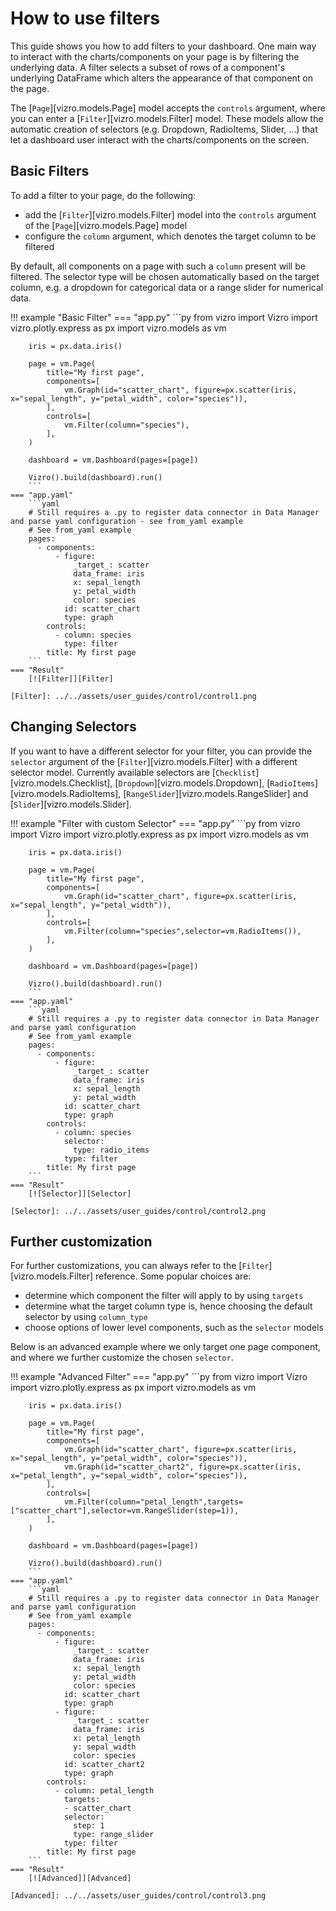 # How to use filters

This guide shows you how to add filters to your dashboard. One main way to interact with the charts/components on your page is by filtering the underlying data. A filter selects a subset of rows of a component's underlying DataFrame which alters the appearance of that component on the page.

The [`Page`][vizro.models.Page] model accepts the `controls` argument, where you can enter a [`Filter`][vizro.models.Filter] model.
These models allow the automatic creation of selectors (e.g. Dropdown, RadioItems, Slider, ...) that let a dashboard user interact with the charts/components on the screen.


## Basic Filters

To add a filter to your page, do the following:

- add the [`Filter`][vizro.models.Filter] model into the `controls` argument of the [`Page`][vizro.models.Page] model
- configure the `column` argument, which denotes the target column to be filtered

By default, all components on a page with such a `column` present will be filtered. The selector type will be chosen
automatically based on the target column, e.g. a dropdown for categorical data or a range slider for numerical data.

!!! example "Basic Filter"
    === "app.py"
        ```py
        from vizro import Vizro
        import vizro.plotly.express as px
        import vizro.models as vm

        iris = px.data.iris()

        page = vm.Page(
            title="My first page",
            components=[
                vm.Graph(id="scatter_chart", figure=px.scatter(iris, x="sepal_length", y="petal_width", color="species")),
            ],
            controls=[
                vm.Filter(column="species"),
            ],
        )

        dashboard = vm.Dashboard(pages=[page])

        Vizro().build(dashboard).run()
        ```
    === "app.yaml"
        ```yaml
        # Still requires a .py to register data connector in Data Manager and parse yaml configuration - see from_yaml example
        # See from_yaml example
        pages:
          - components:
              - figure:
                  _target_: scatter
                  data_frame: iris
                  x: sepal_length
                  y: petal_width
                  color: species
                id: scatter_chart
                type: graph
            controls:
              - column: species
                type: filter
            title: My first page
        ```
    === "Result"
        [![Filter]][Filter]

    [Filter]: ../../assets/user_guides/control/control1.png

## Changing Selectors

If you want to have a different selector for your filter, you can provide the `selector` argument of the [`Filter`][vizro.models.Filter] with a different selector model.
Currently available selectors are [`Checklist`][vizro.models.Checklist], [`Dropdown`][vizro.models.Dropdown], [`RadioItems`][vizro.models.RadioItems], [`RangeSlider`][vizro.models.RangeSlider] and [`Slider`][vizro.models.Slider].

!!! example "Filter with custom Selector"
    === "app.py"
        ```py
        from vizro import Vizro
        import vizro.plotly.express as px
        import vizro.models as vm

        iris = px.data.iris()

        page = vm.Page(
            title="My first page",
            components=[
                vm.Graph(id="scatter_chart", figure=px.scatter(iris, x="sepal_length", y="petal_width")),
            ],
            controls=[
                vm.Filter(column="species",selector=vm.RadioItems()),
            ],
        )

        dashboard = vm.Dashboard(pages=[page])

        Vizro().build(dashboard).run()
        ```
    === "app.yaml"
        ```yaml
        # Still requires a .py to register data connector in Data Manager and parse yaml configuration
        # See from_yaml example
        pages:
          - components:
              - figure:
                  _target_: scatter
                  data_frame: iris
                  x: sepal_length
                  y: petal_width
                id: scatter_chart
                type: graph
            controls:
              - column: species
                selector:
                  type: radio_items
                type: filter
            title: My first page
        ```
    === "Result"
        [![Selector]][Selector]

    [Selector]: ../../assets/user_guides/control/control2.png

## Further customization

For further customizations, you can always refer to the [`Filter`][vizro.models.Filter] reference. Some popular choices are:

- determine which component the filter will apply to by using `targets`
- determine what the target column type is, hence choosing the default selector by using `column_type`
- choose options of lower level components, such as the `selector` models

Below is an advanced example where we only target one page component, and where we further customize the chosen `selector`.

!!! example "Advanced Filter"
    === "app.py"
        ```py
        from vizro import Vizro
        import vizro.plotly.express as px
        import vizro.models as vm

        iris = px.data.iris()

        page = vm.Page(
            title="My first page",
            components=[
                vm.Graph(id="scatter_chart", figure=px.scatter(iris, x="sepal_length", y="petal_width", color="species")),
                vm.Graph(id="scatter_chart2", figure=px.scatter(iris, x="petal_length", y="sepal_width", color="species")),
            ],
            controls=[
                vm.Filter(column="petal_length",targets=["scatter_chart"],selector=vm.RangeSlider(step=1)),
            ],
        )

        dashboard = vm.Dashboard(pages=[page])

        Vizro().build(dashboard).run()
        ```
    === "app.yaml"
        ```yaml
        # Still requires a .py to register data connector in Data Manager and parse yaml configuration
        # See from_yaml example
        pages:
          - components:
              - figure:
                  _target_: scatter
                  data_frame: iris
                  x: sepal_length
                  y: petal_width
                  color: species
                id: scatter_chart
                type: graph
              - figure:
                  _target_: scatter
                  data_frame: iris
                  x: petal_length
                  y: sepal_width
                  color: species
                id: scatter_chart2
                type: graph
            controls:
              - column: petal_length
                targets:
                - scatter_chart
                selector:
                  step: 1
                  type: range_slider
                type: filter
            title: My first page
        ```
    === "Result"
        [![Advanced]][Advanced]

    [Advanced]: ../../assets/user_guides/control/control3.png

